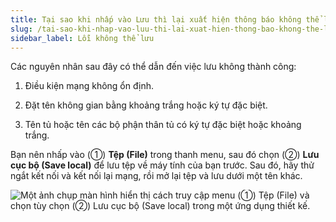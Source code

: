 ```yaml
---
title: Tại sao khi nhấp vào Lưu thì lại xuất hiện thông báo không thể lưu?
slug: /tai-sao-khi-nhap-vao-luu-thi-lai-xuat-hien-thong-bao-khong-the-luu
sidebar_label: Lỗi không thể lưu
---
```


Các nguyên nhân sau đây có thể dẫn đến việc lưu không thành công:

1. Điều kiện mạng không ổn định.

2. Đặt tên không gian bằng khoảng trắng hoặc ký tự đặc biệt.

3. Tên tủ hoặc tên các bộ phận thân tủ có ký tự đặc biệt hoặc khoảng trắng.

Bạn nên nhấp vào (①) **Tệp (File)** trong thanh menu, sau đó chọn (②) **Lưu cục bộ (Save local)** để lưu tệp về máy tính của bạn trước. Sau đó, hãy thử ngắt kết nối và kết nối lại mạng, rồi mở lại tệp và lưu dưới một tên khác.

![Một ảnh chụp màn hình hiển thị cách truy cập menu (①) Tệp (File) và chọn tùy chọn (②) Lưu cục bộ (Save local) trong một ứng dụng thiết kế.](https://storage.googleapis.com/jegavn_kb/image_jegavn/85.1.jpg)